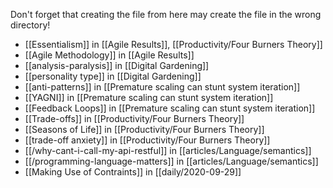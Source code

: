 Don't forget that creating the file from here may create the file in the wrong directory!
- [[Essentialism]] in [[Agile Results]], [[Productivity/Four Burners Theory]]
- [[Agile Methodology]] in [[Agile Results]]
- [[analysis-paralysis]] in [[Digital Gardening]]
- [[personality type]] in [[Digital Gardening]]
- [[anti-patterns]] in [[Premature scaling can stunt system iteration]]
- [[YAGNI]] in [[Premature scaling can stunt system iteration]]
- [[Feedback Loops]] in [[Premature scaling can stunt system iteration]]
- [[Trade-offs]] in [[Productivity/Four Burners Theory]]
- [[Seasons of Life]] in [[Productivity/Four Burners Theory]]
- [[trade-off anxiety]] in [[Productivity/Four Burners Theory]]
- [[/why-cant-i-call-my-api-restful]] in [[articles/Language/semantics]]
- [[/programming-language-matters]] in [[articles/Language/semantics]]
- [[Making Use of Contraints]] in [[daily/2020-09-29]]